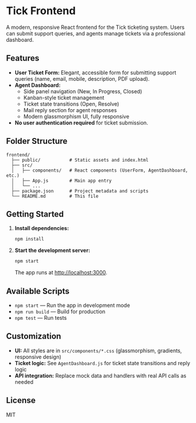 # Tick Frontend

A modern, responsive React frontend for the Tick ticketing system. Users can submit support queries, and agents manage tickets via a professional dashboard.

## Features
- **User Ticket Form:** Elegant, accessible form for submitting support queries (name, email, mobile, description, PDF upload).
- **Agent Dashboard:**
  - Side panel navigation (New, In Progress, Closed)
  - Kanban-style ticket management
  - Ticket state transitions (Open, Resolve)
  - Mail reply section for agent responses
  - Modern glassmorphism UI, fully responsive
- **No user authentication required** for ticket submission.

## Folder Structure
```
frontend/
  ├── public/           # Static assets and index.html
  ├── src/
  │   ├── components/   # React components (UserForm, AgentDashboard, etc.)
  │   ├── App.js        # Main app entry
  │   └── ...
  ├── package.json      # Project metadata and scripts
  └── README.md         # This file
```

## Getting Started
1. **Install dependencies:**
   ```bash
   npm install
   ```
2. **Start the development server:**
   ```bash
   npm start
   ```
   The app runs at [http://localhost:3000](http://localhost:3000).

## Available Scripts
- `npm start` — Run the app in development mode
- `npm run build` — Build for production
- `npm test` — Run tests

## Customization
- **UI:** All styles are in `src/components/*.css` (glassmorphism, gradients, responsive design)
- **Ticket logic:** See `AgentDashboard.js` for ticket state transitions and reply logic
- **API integration:** Replace mock data and handlers with real API calls as needed

## License
MIT
